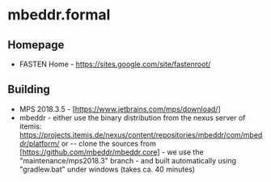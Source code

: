 # mbeddr.formal

## Homepage
- FASTEN Home - https://sites.google.com/site/fastenroot/

## Building

- MPS 2018.3.5 - [https://www.jetbrains.com/mps/download/]
- mbeddr - either use the binary distribution from the nexus server of itemis: https://projects.itemis.de/nexus/content/repositories/mbeddr/com/mbeddr/platform/ or 
-- clone the sources from [https://github.com/mbeddr/mbeddr.core] - we use the "maintenance/mps2018.3" branch - and built automatically using "gradlew.bat" under windows (takes ca. 40 minutes)
